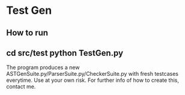 # Test Gen
How to run  
-
cd src/test 
python TestGen.py
-
The program produces a new ASTGenSuite.py/ParserSuite.py/CheckerSuite.py with
fresh testcases everytime. Use at your own risk. For further info of how to create this, contact me.
